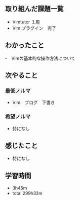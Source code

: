 ## 取り組んだ課題一覧
- Vimtutor １周
- Vim プラグイン　完了
## わかったこと
-　Vimの基本的な操作方法について
## 次やること
### 最低ノルマ
- Vim　ブログ　下書き
### 希望ノルマ
- 特になし
## 感じたこと
- 特になし
## 学習時間
- 3h45m
- total 299h33m
